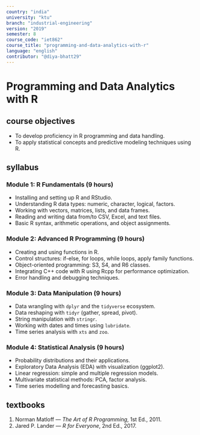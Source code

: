 ```yaml
---
country: "india"
university: "ktu"
branch: "industrial-engineering"
version: "2019"
semester: 8
course_code: "iet862"
course_title: "programming-and-data-analytics-with-r"
language: "english"
contributor: "@diya-bhatt29"
---
```


# Programming and Data Analytics with R

## course objectives
- To develop proficiency in R programming and data handling.  
- To apply statistical concepts and predictive modeling techniques using R.

## syllabus

### Module 1: R Fundamentals (9 hours)
- Installing and setting up R and RStudio.  
- Understanding R data types: numeric, character, logical, factors.  
- Working with vectors, matrices, lists, and data frames.  
- Reading and writing data from/to CSV, Excel, and text files.  
- Basic R syntax, arithmetic operations, and object assignments.

### Module 2: Advanced R Programming (9 hours)
- Creating and using functions in R.  
- Control structures: if-else, for loops, while loops, apply family functions.  
- Object-oriented programming: S3, S4, and R6 classes.  
- Integrating C++ code with R using Rcpp for performance optimization.  
- Error handling and debugging techniques.

### Module 3: Data Manipulation (9 hours)
- Data wrangling with `dplyr` and the `tidyverse` ecosystem.  
- Data reshaping with `tidyr` (gather, spread, pivot).  
- String manipulation with `stringr`.  
- Working with dates and times using `lubridate`.  
- Time series analysis with `xts` and `zoo`.

### Module 4: Statistical Analysis (9 hours)
- Probability distributions and their applications.  
- Exploratory Data Analysis (EDA) with visualization (ggplot2).  
- Linear regression: simple and multiple regression models.  
- Multivariate statistical methods: PCA, factor analysis.  
- Time series modelling and forecasting basics.

## textbooks
1. Norman Matloff — *The Art of R Programming*, 1st Ed., 2011.  
2. Jared P. Lander — *R for Everyone*, 2nd Ed., 2017.
